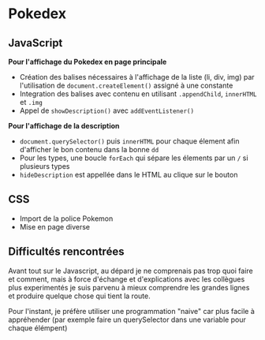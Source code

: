 # Pokedex

## JavaScript

**Pour l'affichage du Pokedex en page principale**

- Création des balises nécessaires à l'affichage de la liste (li, div, img) par l'utilisation de ``` document.createElement() ``` assigné à une constante
- Integration des balises avec contenu en utilisant ```.appendChild```, ```innerHTML``` et ```.img```
- Appel de ```showDescription()``` avec ```addEventListener()```
  
**Pour l'affichage de la description**

- ```document.querySelector()``` puis ```innerHTML``` pour chaque élement afin d'afficher le bon contenu dans la bonne ```dd```
- Pour les types, une boucle ```forEach``` qui sépare les élements par un ```/``` si plusieurs types
- ```hideDescription``` est appellée dans le HTML au clique sur le bouton

## CSS

- Import de la police Pokemon
- Mise en page diverse

## Difficultés rencontrées

Avant tout sur le Javascript, au dépard je ne comprenais pas trop quoi faire et comment, mais à force d'échange et d'explications avec les collègues plus experimentés je suis parvenu à mieux comprendre les grandes lignes et produire quelque chose qui tient la route.

Pour l'instant, je préfère utiliser une programmation "naive" car plus facile à appréhender (par exemple faire un querySelector dans une variable pour chaque élémpent)
